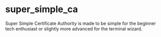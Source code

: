 # super_simple_ca
Super Simple Certificate Authority is made to be simple for the beginner tech enthusiast or slightly more advanced for the terminal wizard.
